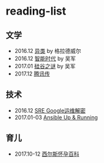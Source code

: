 # reading-list

## 文学
- 2016.12 [异类][1] by 格拉德威尔
- 2016.12 [智能时代][2] by 吴军
- 2017.01 [硅谷之谜][3] by 吴军
- 2017.12 [腾讯传][4]

## 技术
- 2016.12 [SRE Google运维解密][5]
- 2017.01-03 [Ansible Up & Running][7]

## 育儿
- 2017.10-12 [西尔斯怀孕百科][6]

[1]:	https://book.douban.com/subject/25863621/
[2]:	https://book.douban.com/subject/26838557/
[3]:	https://book.douban.com/subject/26665230/
[4]:	https://www.amazon.cn/dp/B01MXUN77A/ref=sr_1_1?ie=UTF8&qid=1514762158&sr=8-1&keywords=%E8%85%BE%E8%AE%AF%E4%BC%A0
[5]:	https://book.douban.com/subject/26875239/
[6]:	https://www.amazon.cn/dp/B0133435GA/ref=sr_1_2?ie=UTF8&qid=1514761934&sr=8-2&keywords=%E8%A5%BF%E5%B0%94%E6%96%AF
[7]: https://www.amazon.de/Ansible-Up-Running-Lorin-Hochstein/dp/1491915323

